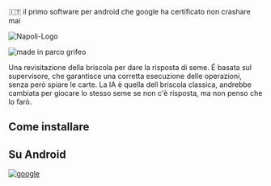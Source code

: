 :it: il primo software per android che google ha certificato non crashare mai

![Napoli-Logo](https://github.com/user-attachments/assets/485755c8-376c-4778-b9ba-80f6cb204142)

![made in parco grifeo](https://github.com/user-attachments/assets/8f3e561e-6002-4dd8-bc50-888c14a1dfe3)


Una revisitazione della briscola per dare la risposta di seme.
É basata sul supervisore, che garantisce una corretta esecuzione delle operazioni, senza però spiare le carte.
La IA è quella dell briscola classica, andrebbe cambiata per giocare lo stesso seme se non c'è risposta, ma non penso che lo farò.

## Come installare

## Su Android

[![google](https://play.google.com/intl/it_it/badges/static/images/badges/en_badge_web_generic.png)](https://play.google.com/store/apps/details?id=org.altervista.numerone.trumpsuitgameknocked)
